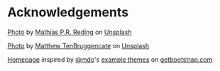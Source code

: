 # Acknowledgements

[Photo](/assets/images/united-nations-flags.jpg) by [Mathias P.R. Reding](https://unsplash.com/@matreding?utm_source=unsplash&utm_medium=referral&utm_content=creditCopyText) on [Unsplash](https://unsplash.com/s/photos/united-nations?utm_source=unsplash&utm_medium=referral&utm_content=creditCopyText)

[Photo](/assets/images/united-nations-committee.jpg) by [Matthew TenBruggencate](https://unsplash.com/@mtenbruggencate?utm_source=unsplash&utm_medium=referral&utm_content=creditCopyText) on [Unsplash](https://unsplash.com/s/photos/united-nations?utm_source=unsplash&utm_medium=referral&utm_content=creditCopyText)
  
[Homepage](/index.php) inspired by [@mdo](https://twitter.com/mdo)'s [example themes](https://getbootstrap.com/docs/4.1/examples/cover/) on [getbootstrap.com](https://getbootstrap.com)
